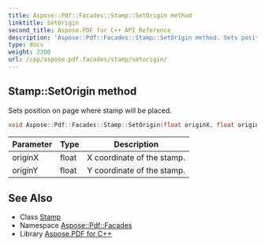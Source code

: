 ```yaml
---
title: Aspose::Pdf::Facades::Stamp::SetOrigin method
linktitle: SetOrigin
second_title: Aspose.PDF for C++ API Reference
description: 'Aspose::Pdf::Facades::Stamp::SetOrigin method. Sets position on page where stamp will be placed in C++.'
type: docs
weight: 2300
url: /cpp/aspose.pdf.facades/stamp/setorigin/
---
```

## Stamp::SetOrigin method


Sets position on page where stamp will be placed.

```cpp
void Aspose::Pdf::Facades::Stamp::SetOrigin(float originX, float originY)
```


| Parameter | Type | Description |
| --- | --- | --- |
| originX | float | X coordinate of the stamp. |
| originY | float | Y coordinate of the stamp. |

## See Also

* Class [Stamp](../)
* Namespace [Aspose::Pdf::Facades](../../)
* Library [Aspose.PDF for C++](../../../)
